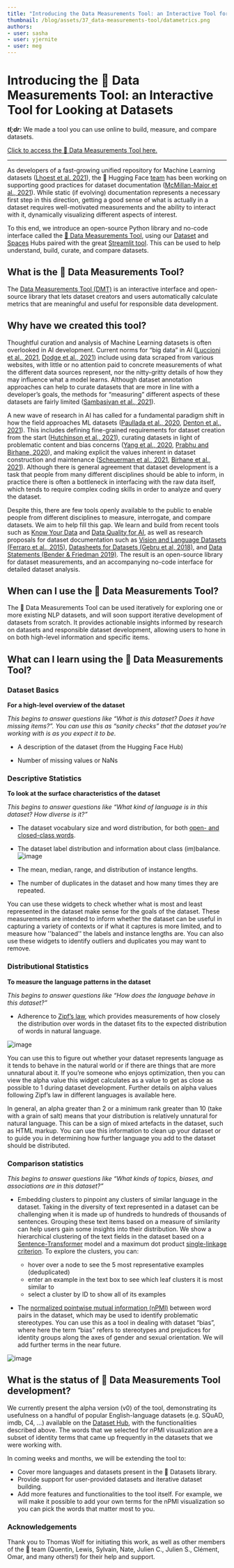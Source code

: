 ```yaml
---
title: "Introducing the Data Measurements Tool: an Interactive Tool for Looking at Datasets"
thumbnail: /blog/assets/37_data-measurements-tool/datametrics.png
authors:
- user: sasha
- user: yjernite
- user: meg
---
```


# Introducing the 🤗 Data Measurements Tool: an Interactive Tool for Looking at Datasets

<!-- {blog_metadata} -->
<!-- {authors} -->



***tl;dr:*** We made a tool you can use online to build, measure, and compare datasets.

[Click to access the 🤗 Data Measurements Tool here.](https://huggingface.co/spaces/huggingface/data-measurements-tool)

-----

As developers of a fast-growing unified repository for Machine Learning datasets ([Lhoest et al. 2021](https://arxiv.org/abs/2109.02846)), the 🤗 Hugging Face [team](https://huggingface.co/huggingface) has been working on supporting good practices for dataset documentation ([McMillan-Major et al., 2021](https://arxiv.org/abs/2108.07374)). While static (if evolving) documentation represents a necessary first step in this direction, getting a good sense of what is actually in a dataset requires well-motivated measurements and the ability to interact with it, dynamically visualizing different aspects of interest.  

To this end, we introduce an open-source Python library and no-code interface called the [🤗 Data Measurements Tool](https://huggingface.co/spaces/huggingface/data-measurements-tool), using our [Dataset](https://huggingface.co/datasets) and [Spaces](https://huggingface.co/spaces/launch) Hubs paired with the great [Streamlit tool](https://streamlit.io/).  This can be used to help understand, build, curate, and compare datasets.

## What is the 🤗 Data Measurements Tool?
The [Data Measurements Tool (DMT)](https://huggingface.co/spaces/huggingface/data-measurements-tool) is an interactive interface and open-source library that lets dataset creators and users automatically calculate metrics that are meaningful and useful for responsible data development.

## Why have we created this tool?
Thoughtful curation and analysis of Machine Learning datasets is often overlooked in AI development. Current norms for “big data” in AI ([Luccioni et al., 2021](https://arxiv.org/abs/2105.02732),  [Dodge et al., 2021](https://arxiv.org/abs/2104.08758)) include using data scraped from various websites, with little or no attention paid to concrete measurements of what the different data sources represent, nor the nitty-gritty details of how they may influence what a model learns.  Although dataset annotation approaches can help to curate datasets that are more in line with a developer’s goals, the methods for “measuring” different aspects of these datasets are fairly limited ([Sambasivan et al., 2021](https://storage.googleapis.com/pub-tools-public-publication-data/pdf/0d556e45afc54afeb2eb6b51a9bc1827b9961ff4.pdf)).

A new wave of research in AI has called for a fundamental paradigm shift in how the field approaches ML datasets ([Paullada et al., 2020](https://arxiv.org/abs/2012.05345), [Denton et al., 2021](https://journals.sagepub.com/doi/full/10.1177/20539517211035955)). This includes defining fine-grained requirements for dataset creation from the start ([Hutchinson et al., 2021](https://dl.acm.org/doi/pdf/10.1145/3442188.3445918)), curating datasets in light of problematic content and bias concerns ([Yang et al., 2020](https://dl.acm.org/doi/abs/10.1145/3351095.3375709), [Prabhu and Birhane, 2020](https://arxiv.org/abs/2006.16923)), and making explicit the values inherent in dataset construction and maintenance ([Scheuerman et al., 2021](https://dl.acm.org/doi/pdf/10.1145/3476058), [Birhane et al., 2021](https://arxiv.org/abs/2110.01963)).  Although there is general agreement that dataset development is a task that people from many different disciplines should be able to inform, in practice there is often a bottleneck in interfacing with the raw data itself, which tends to require complex coding skills in order to analyze and query the dataset.  

Despite this, there are few tools openly available to the public to enable people from different disciplines to measure, interrogate, and compare datasets.  We aim to help fill this gap.  We learn and build from recent tools such as [Know Your Data](https://knowyourdata.withgoogle.com/) and [Data Quality for AI](https://www.ibm.com/products/dqaiapi), as well as research proposals for dataset documentation such as [Vision and Language Datasets (Ferraro et al., 2015)](https://aclanthology.org/D15-1021/), [Datasheets for Datasets (Gebru et al, 2018)](https://arxiv.org/abs/1803.09010), and [Data Statements (Bender & Friedman 2019)](https://aclanthology.org/Q18-1041/). The result is an open-source library for dataset measurements, and an accompanying no-code interface for detailed dataset analysis.

## When can I use the 🤗 Data Measurements Tool?
The 🤗 Data Measurements Tool can be used iteratively for exploring one or more existing NLP datasets, and will soon support iterative development of datasets from scratch. It provides actionable insights informed by research on datasets and responsible dataset development, allowing users to hone in on both high-level information and specific items.

## What can I learn using the 🤗 Data Measurements Tool?
### Dataset Basics
**For a high-level overview of the dataset**

*This begins to answer questions like “What is this dataset?  Does it have missing items?”.  You can use this as “sanity checks” that the dataset you’re working with is as you expect it to be.*

- A description of the dataset (from the Hugging Face Hub)

- Number of missing values or NaNs

### Descriptive Statistics
**To look at the surface characteristics of the dataset**

*This begins to answer questions like “What kind of language is in this dataset?  How diverse is it?”*

- The dataset vocabulary size and word distribution, for both [open- and closed-class words](https://dictionary.apa.org/open-class-words).

- The dataset label distribution and information about class (im)balance.
![image](https://user-images.githubusercontent.com/14205986/144267166-1c9a2fd9-d998-4cdb-aaa1-8b5fea7ae23e.png)
- The mean, median, range, and distribution of instance lengths.

- The number of duplicates in the dataset and how many times they are repeated.

You can use these widgets to check whether what is most and least represented in the dataset make sense for the goals of the dataset.  These measurements are intended to inform whether the dataset can be useful in capturing a variety of contexts or if what it captures is more limited, and to measure how ''balanced'' the labels and instance lengths are.  You can also use these widgets to identify outliers and duplicates you may want to remove.

### Distributional Statistics
**To measure the language patterns in the dataset**

*This begins to answer questions like “How does the language behave in this dataset?”*

- Adherence to [Zipf’s law](https://en.wikipedia.org/wiki/Zipf%27s_law), which provides measurements of how closely the distribution over words in the dataset fits to the expected distribution of words in natural language.

![image](https://user-images.githubusercontent.com/14205986/144266979-9a5bfea2-c7b8-46fb-9749-e90ee0e5e20e.png)

  You can use this to figure out whether your dataset represents language as it tends to behave in the natural world or if there are things that are more unnatural about it.  If you’re someone who enjoys optimization, then you can view the alpha value this widget calculates as a value to get as close as possible to 1 during dataset development.  Further details on alpha values following Zipf’s law in different languages is available here.

  In general, an alpha greater than 2 or a minimum rank greater than 10 (take with a grain of salt) means that your distribution is relatively unnatural for natural language. This can be a sign of mixed artefacts in the dataset, such as HTML markup. You can use this information to clean up your dataset or to guide you in determining how further language you add to the dataset should be distributed.

### Comparison statistics
*This begins to answer questions like “What kinds of topics, biases, and associations are in this dataset?”*

- Embedding clusters to pinpoint any clusters of similar language in the dataset.
  Taking in the diversity of text represented in a dataset can be challenging when it is made up of hundreds to hundreds of thousands of sentences. Grouping these text items based on a measure of similarity can help users gain some insights into their distribution. We show a hierarchical clustering of the text fields in the dataset based on a [Sentence-Transformer](https://hf.co/sentence-transformers/all-mpnet-base-v2) model and a maximum dot product [single-linkage criterion](https://en.wikipedia.org/wiki/Single-linkage_clustering). To explore the clusters, you can:
  - hover over a node to see the 5 most representative examples (deduplicated)
  - enter an example in the text box to see which leaf clusters it is most similar to
  - select a cluster by ID to show all of its examples

- The [normalized pointwise mutual information (nPMI)](https://en.wikipedia.org/wiki/Pointwise_mutual_information#Normalized_pointwise_mutual_information_(npmi)) between word pairs in the dataset, which may be used to identify problematic stereotypes.
  You can use this as a tool in dealing with dataset “bias”, where here the term “bias” refers to stereotypes and prejudices for identity groups along the axes of gender and sexual orientation.  We will add further terms in the near future.

![image](https://user-images.githubusercontent.com/14205986/143929481-0577cf78-38b0-4418-9a22-9466302270ff.png)



## What is the status of 🤗 Data Measurements Tool development?
We currently present the alpha version (v0) of the tool, demonstrating its usefulness on a handful of popular English-language datasets (e.g. SQuAD, imdb, C4, ...) available on the [Dataset Hub](https://huggingface.co/datasets), with the functionalities described above. The words that we selected for nPMI visualization are a subset of identity terms that came up frequently in the datasets that we were working with.

In coming weeks and months, we will be extending the tool to:

- Cover more languages and datasets present in the 🤗 Datasets library.
- Provide support for user-provided datasets and iterative dataset building.
- Add more features and functionalities to the tool itself. For example, we will make it possible to add your own terms for the nPMI visualization so you can pick the words that matter most to you.

### Acknowledgements
Thank you to Thomas Wolf for initiating this work, as well as other members of the 🤗  team (Quentin, Lewis, Sylvain, Nate, Julien C., Julien S., Clément, Omar, and many others!) for their help and support.
